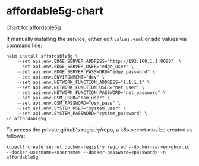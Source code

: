 # affordable5g-chart

Chart for affordable5g


If manually installing the service, either edit `values.yaml` or add values via command line:
```
helm install affordable5g \
    --set api.env.EDGE_SERVER_ADDRESS="http://192.168.1.1:8080"  \
    --set api.env.EDGE_SERVER_USER="edge_user" \
    --set api.env.EDGE_SERVER_PASSWORD="edge_password" \
    --set api.env.ENVIRONMENT="dev" \
    --set api.env.NETWORK_FUNCTION_ADDRESS="1.1.1.1" \
    --set api.env.NETWORK_FUNCTION_USER="net_user" \
    --set api.env.NETWORK_FUNCTION_PASSWORD="net_password" \
    --set api.env.OSM_USER="osm_user" \
    --set api.env.OSM_PASSWORD="osm_pass" \
    --set api.env.SYSTEM_USER="system_user" \
    --set api.env.SYSTEM_PASSWORD="system_password" \
-n affordable5g .
```

To access the private github's registry/repo, a k8s secret mus be created as follows:
```
kubectl create secret docker-registry regcred --docker-server=ghcr.io --docker-username=<username> --docker-password=<password> -n affordable5g
```

